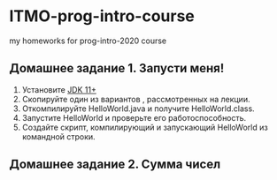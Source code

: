 # ITMO-prog-intro-course
my homeworks for prog-intro-2020 course 

## Домашнее задание 1. Запусти меня!
1. Установите [JDK 11+](https://adoptopenjdk.net/?variant=openjdk14&jvmVariant=hotspot)  
2. Скопируйте один из вариантов <HelloWorld>, рассмотренных на лекции.  
3. Откомпилируйте HelloWorld.java и получите HelloWorld.class.  
4. Запустите HelloWorld и проверьте его работоспособность.  
5. Создайте скрипт, компилирующий и запускающий HelloWorld из командной строки.  

## Домашнее задание 2. Сумма чисел

